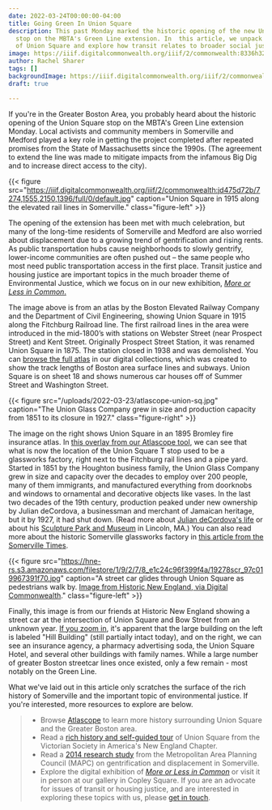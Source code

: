 ```yaml
---
date: 2022-03-24T00:00:00-04:00
title: Going Green In Union Square
description: This past Monday marked the historic opening of the new Union Square
  stop on the MBTA's Green Line extension. In  this article, we unpack the history
  of Union Square and explore how transit relates to broader social justice issues.
image: https://iiif.digitalcommonwealth.org/iiif/2/commonwealth:8336h321k/5769,3284,917,438/1200,/0/default.jpg
author: Rachel Sharer
tags: []
backgroundImage: https://iiif.digitalcommonwealth.org/iiif/2/commonwealth:8336h321k/5769,3284,917,438/1200,/0/default.jpg
draft: true

---
```

If you're in the Greater Boston Area, you probably heard about the historic opening of the Union Square stop on the MBTA's Green Line extension Monday. Local activists and community members in Somerville and Medford played a key role in getting the project completed after repeated promises from the State of Massachusetts since the 1990s. (The agreement to extend the line was made to mitigate impacts from the infamous Big Dig and to increase direct access to the city).

{{< figure src="https://iiif.digitalcommonwealth.org/iiif/2/commonwealth:jd475d72b/7274,1555,2150,1396/full/0/default.jpg" caption="Union Square in 1915 along the elevated rail lines in Somerville." class="figure-left" >}}

The opening of the extension has been met with much celebration, but many of the long-time residents of Somerville and Medford are also worried about displacement due to a growing trend of gentrification and rising rents. As public transportation hubs cause neighborhoods to slowly gentrify, lower-income communities are often pushed out – the same people who most need public transportation access in the first place. Transit justice and housing justice are important topics in the much broader theme of Environmental Justice, which we focus on in our new exhibition, [_More or Less in Common_.](https://www.leventhalmap.org/digital-exhibitions/more-or-less-in-common/)

The image above is from an atlas by the Boston Elevated Railway Company and the Department of Civil Engineering, showing Union Square in 1915 along the Fitchburg Railroad line. The first railroad lines in the area were introduced in the mid-1800’s with stations on Webster Street (near Prospect Street) and Kent Street. Originally Prospect Street Station, it was renamed Union Square in 1875. The station closed in 1938 and was demolished. You can [browse the full atlas](https://collections.leventhalmap.org/search/commonwealth:pc28d1265) in our digital collections, which was created to show the track lengths of Boston area surface lines and subways. Union Square is on sheet 18 and shows numerous car houses off of Summer Street and Washington Street.

{{< figure src="/uploads/2022-03-23/atlascope-union-sq.jpg" caption="The Union Glass Company grew in size and production capacity from 1851 to its closure in 1927." class="figure-right" >}}

The image on the right shows Union Square in an 1895 Bromley fire insurance atlas. In [this overlay from our Atlascope tool](https://atlascope.leventhalmap.org/#view:share$base:000$overlay:39999059015998$zoom:17.67$center:-7914221.51466886,5217555.864032405$mode:glass$pos:324), we can see that what is now the location of the Union Square T stop used to be a glassworks factory, right next to the Fitchburg rail lines and a pipe yard. Started in 1851 by the Houghton business family, the Union Glass Company grew in size and capacity over the decades to employ over 200 people, many of them immigrants, and manufactured everything from doorknobs and windows to ornamental and decorative objects like vases. In the last two decades of the 19th century, production peaked under new ownership by Julian deCordova, a businessman and merchant of Jamaican heritage, but it by 1927, it had shut down.  (Read more about [Julian deCordova's life](http://cache.boston.com/globe/magazine/2000/8-13/featurestory2.shtml) or about his [Sculpture Park and Museum](https://thetrustees.org/place/decordova/) in Lincoln, MA.) You can also read more about the historic Somerville glassworks factory in [this article from the Somerville Times](https://www.thesomervilletimes.com/archives/59178). 

{{< figure src="https://hne-rs.s3.amazonaws.com/filestore/1/9/2/7/8_e1c24c96f399f4a/19278scr_97c019967391f70.jpg" caption="A street car glides through Union Square as pedestrians walk by. [Image from Historic New England, via Digital Commonwealth](https://www.digitalcommonwealth.org/search/commonwealth-oai:bz60dk00g)." class="figure-left" >}}

Finally, this image is from our friends at Historic New England showing a street car at the intersection of Union Square and Bow Street from an unknown year. [If you zoom in](https://www.historicnewengland.org/explore/collections-access/gusn/195944/), it's apparent that the large building on the left is labeled "Hill Building" (still partially intact today), and on the right, we can see an insurance agency, a pharmacy advertising soda, the Union Square Hotel, and several other buildings with family names. While a large number of greater Boston streetcar lines once existed, only a few remain - most notably on the Green Line. 

What we've laid out in this article only scratches the surface of the rich history of Somerville and the important topic of environmental justice. If you're interested, more resources to explore are below.

> * Browse [Atlascope]() to learn more history surrounding Union Square and the Greater Boston area.
> * Read a [rich history and self-guided tour](https://s3.amazonaws.com/ifa.somervillema.gov/documents/historic/UnionSquareSelf-GuidedTour.pdf) of Union Square from the Victorian Society in America's New England Chapter.
> * Read a [2014 research study](https://www.mapc.org/wp-content/uploads/2017/09/DimensionsOfDisplacement_ExecSumm_2_11_14_0.pdf) from the Metropolitan Area Planning Council (MAPC) on gentrification and displacement in Somerville.
> * Explore the digital exhibition of [_More or Less in Common_](https://www.leventhalmap.org/digital-exhibitions/more-or-less-in-common/) or visit it in person at our gallery in Copley Square. If you are an advocate for issues of transit or housing justice, and are interested in exploring these topics with us, please [get in touch](mailto:info@leventhalmap.org).